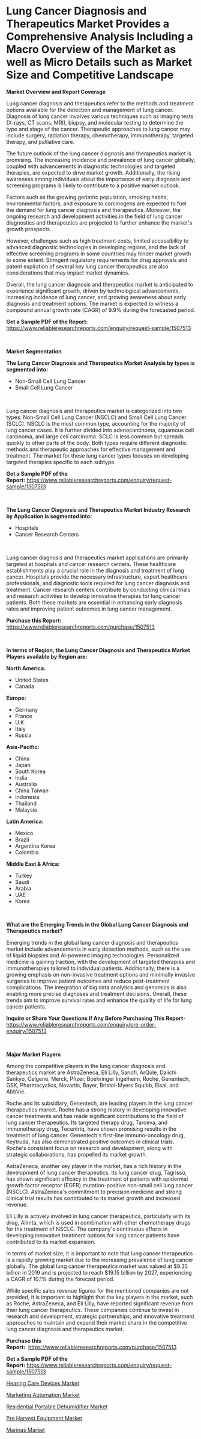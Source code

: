 <p><h1>Lung Cancer Diagnosis and Therapeutics Market Provides a Comprehensive Analysis Including a Macro Overview of the Market as well as Micro Details such as Market Size and Competitive Landscape</h1></p><p><strong>Market Overview and Report Coverage</strong></p>
<p><p>Lung cancer diagnosis and therapeutics refer to the methods and treatment options available for the detection and management of lung cancer. Diagnosis of lung cancer involves various techniques such as imaging tests (X-rays, CT scans, MRI), biopsy, and molecular testing to determine the type and stage of the cancer. Therapeutic approaches to lung cancer may include surgery, radiation therapy, chemotherapy, immunotherapy, targeted therapy, and palliative care.</p><p>The future outlook of the lung cancer diagnosis and therapeutics market is promising. The increasing incidence and prevalence of lung cancer globally, coupled with advancements in diagnostic technologies and targeted therapies, are expected to drive market growth. Additionally, the rising awareness among individuals about the importance of early diagnosis and screening programs is likely to contribute to a positive market outlook.</p><p>Factors such as the growing geriatric population, smoking habits, environmental factors, and exposure to carcinogens are expected to fuel the demand for lung cancer diagnosis and therapeutics. Moreover, the ongoing research and development activities in the field of lung cancer diagnostics and therapeutics are projected to further enhance the market's growth prospects.</p><p>However, challenges such as high treatment costs, limited accessibility to advanced diagnostic technologies in developing regions, and the lack of effective screening programs in some countries may hinder market growth to some extent. Stringent regulatory requirements for drug approvals and patent expiration of several key lung cancer therapeutics are also considerations that may impact market dynamics.</p><p>Overall, the lung cancer diagnosis and therapeutics market is anticipated to experience significant growth, driven by technological advancements, increasing incidence of lung cancer, and growing awareness about early diagnosis and treatment options. The market is expected to witness a compound annual growth rate (CAGR) of 9.9% during the forecasted period.</p></p>
<p><strong>Get a Sample PDF of the Report:</strong> <a href="https://www.reliableresearchreports.com/enquiry/request-sample/1507513">https://www.reliableresearchreports.com/enquiry/request-sample/1507513</a></p>
<p>&nbsp;</p>
<p><strong>Market Segmentation</strong></p>
<p><strong>The Lung Cancer Diagnosis and Therapeutics Market Analysis by types is segmented into:</strong></p>
<p><ul><li>Non-Small Cell Lung Cancer</li><li>Small Cell Lung Cancer</li></ul></p>
<p>&nbsp;</p>
<p><p>Lung cancer diagnosis and therapeutics market is categorized into two types: Non-Small Cell Lung Cancer (NSCLC) and Small Cell Lung Cancer (SCLC). NSCLC is the most common type, accounting for the majority of lung cancer cases. It is further divided into adenocarcinoma, squamous cell carcinoma, and large cell carcinoma. SCLC is less common but spreads quickly to other parts of the body. Both types require different diagnostic methods and therapeutic approaches for effective management and treatment. The market for these lung cancer types focuses on developing targeted therapies specific to each subtype.</p></p>
<p><strong>Get a Sample PDF of the Report:</strong>&nbsp;<a href="https://www.reliableresearchreports.com/enquiry/request-sample/1507513">https://www.reliableresearchreports.com/enquiry/request-sample/1507513</a></p>
<p>&nbsp;</p>
<p><strong>The Lung Cancer Diagnosis and Therapeutics Market Industry Research by Application is segmented into:</strong></p>
<p><ul><li>Hospitals</li><li>Cancer Research Centers</li></ul></p>
<p>&nbsp;</p>
<p><p>Lung cancer diagnosis and therapeutics market applications are primarily targeted at hospitals and cancer research centers. These healthcare establishments play a crucial role in the diagnosis and treatment of lung cancer. Hospitals provide the necessary infrastructure, expert healthcare professionals, and diagnostic tools required for lung cancer diagnosis and treatment. Cancer research centers contribute by conducting clinical trials and research activities to develop innovative therapies for lung cancer patients. Both these markets are essential in enhancing early diagnosis rates and improving patient outcomes in lung cancer management.</p></p>
<p><strong>Purchase this Report:</strong>&nbsp; <a href="https://www.reliableresearchreports.com/purchase/1507513">https://www.reliableresearchreports.com/purchase/1507513</a></p>
<p>&nbsp;</p>
<p><strong>In terms of Region, the Lung Cancer Diagnosis and Therapeutics Market Players available by Region are:</strong></p>
<p>
    <p> <strong> North America: </strong>
        <ul>
            <li>United States</li>
            <li>Canada</li>
        </ul>
        </p> 
    <p> <strong> Europe: </strong>
        <ul>
            <li>Germany</li>
            <li>France</li>
            <li>U.K.</li>
            <li>Italy</li>
            <li>Russia</li>
        </ul>
        </p> 
    <p> <strong> Asia-Pacific: </strong>
        <ul>
            <li>China</li>
            <li>Japan</li>
            <li>South Korea</li>
            <li>India</li>
            <li>Australia</li>
            <li>China Taiwan</li>
            <li>Indonesia</li>
            <li>Thailand</li>
            <li>Malaysia</li>
        </ul>
        </p> 
    <p> <strong> Latin America: </strong>
        <ul>
            <li>Mexico</li>
            <li>Brazil</li>
            <li>Argentina Korea</li>
            <li>Colombia</li>
        </ul>
        </p> 
    <p> <strong> Middle East & Africa: </strong>
        <ul>
            <li>Turkey</li>
            <li>Saudi</li>
            <li>Arabia</li>
            <li>UAE</li>
            <li>Korea</li>
        </ul>
    </p>
    </p>
<p>&nbsp;</p>
<p><strong>What are the Emerging Trends in the Global Lung Cancer Diagnosis and Therapeutics market?</strong></p>
<p><p>Emerging trends in the global lung cancer diagnosis and therapeutics market include advancements in early detection methods, such as the use of liquid biopsies and AI-powered imaging technologies. Personalized medicine is gaining traction, with the development of targeted therapies and immunotherapies tailored to individual patients. Additionally, there is a growing emphasis on non-invasive treatment options and minimally invasive surgeries to improve patient outcomes and reduce post-treatment complications. The integration of big data analytics and genomics is also enabling more precise diagnoses and treatment decisions. Overall, these trends aim to improve survival rates and enhance the quality of life for lung cancer patients.</p></p>
<p><strong>Inquire or Share Your Questions If Any Before Purchasing This Report</strong>- <a href="https://www.reliableresearchreports.com/enquiry/pre-order-enquiry/1507513">https://www.reliableresearchreports.com/enquiry/pre-order-enquiry/1507513</a></p>
<p>&nbsp;</p>
<p><strong>Major Market Players</strong></p>
<p><p>Among the competitive players in the lung cancer diagnosis and therapeutics market are AstraZeneca, Eli Lilly, Sanofi, ArQule, Daiichi Sankyo, Celgene, Merck, Pfizer, Boehringer Ingelheim, Roche, Genentech, GSK, Pharmacyclics, Novartis, Bayer, Bristol-Myers Squibb, Eisai, and AbbVie.</p><p>Roche and its subsidiary, Genentech, are leading players in the lung cancer therapeutics market. Roche has a strong history in developing innovative cancer treatments and has made significant contributions to the field of lung cancer therapeutics. Its targeted therapy drug, Tarceva, and immunotherapy drug, Tecentriq, have shown promising results in the treatment of lung cancer. Genentech's first-line immuno-oncology drug, Keytruda, has also demonstrated positive outcomes in clinical trials. Roche's consistent focus on research and development, along with strategic collaborations, has propelled its market growth.</p><p>AstraZeneca, another key player in the market, has a rich history in the development of lung cancer therapeutics. Its lung cancer drug, Tagrisso, has shown significant efficacy in the treatment of patients with epidermal growth factor receptor (EGFR) mutation-positive non-small cell lung cancer (NSCLC). AstraZeneca's commitment to precision medicine and strong clinical trial results has contributed to its market growth and increased revenue.</p><p>Eli Lilly is actively involved in lung cancer therapeutics, particularly with its drug, Alimta, which is used in combination with other chemotherapy drugs for the treatment of NSCLC. The company's continuous efforts in developing innovative treatment options for lung cancer patients have contributed to its market expansion.</p><p>In terms of market size, it is important to note that lung cancer therapeutics is a rapidly growing market due to the increasing prevalence of lung cancer globally. The global lung cancer therapeutics market was valued at $8.35 billion in 2019 and is projected to reach $19.15 billion by 2027, experiencing a CAGR of 10.1% during the forecast period.</p><p>While specific sales revenue figures for the mentioned companies are not provided, it is important to highlight that the key players in the market, such as Roche, AstraZeneca, and Eli Lilly, have reported significant revenue from their lung cancer therapeutics. These companies continue to invest in research and development, strategic partnerships, and innovative treatment approaches to maintain and expand their market share in the competitive lung cancer diagnosis and therapeutics market.</p></p>
<p><strong>Purchase this Report:</strong>&nbsp;&nbsp;<a href="https://www.reliableresearchreports.com/purchase/1507513">https://www.reliableresearchreports.com/purchase/1507513</a></p>
<p></p>
<p><strong>Get a Sample PDF of the Report:</strong>&nbsp;<a href="https://www.reliableresearchreports.com/enquiry/request-sample/1507513">https://www.reliableresearchreports.com/enquiry/request-sample/1507513</a></p>
<p><p><a href="https://www.linkedin.com/pulse/hearing-care-devices-market-size-forecast-2023-2030-market-iq-hub/">Hearing Care Devices Market</a></p><p><a href="https://medium.com/@soledadhane827/marketing-automation-market-insights-into-market-cagr-market-trends-and-growth-strategies-e6bc80e8ec2e">Marketing Automation Market</a></p><p><a href="https://www.linkedin.com/pulse/residential-portable-dehumidifier-market-1c/">Residential Portable Dehumidifier Market</a></p><p><a href="https://github.com/JameTravis/Market-Research-Report-List-1/blob/main/pre-harvest-equipment-market.md">Pre Harvest Equipment Market</a></p><p><a href="https://medium.com/@elzaziemann1943/marinas-market-trends-and-market-analysis-forecasted-for-period-2023-2030-887896c310df">Marinas Market</a></p></p>